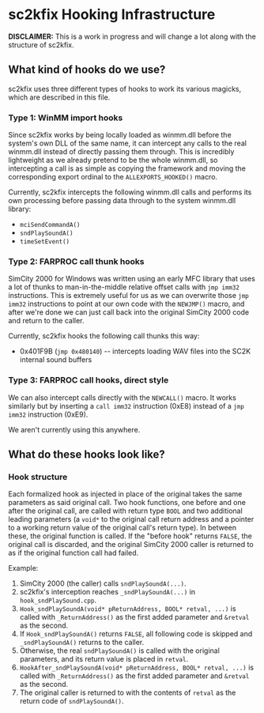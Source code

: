 # sc2kfix Hooking Infrastructure
**DISCLAIMER:** This is a work in progress and will change a lot along with the structure of sc2kfix.

## What kind of hooks do we use?
sc2kfix uses three different types of hooks to work its various magicks, which are described in this file.

### Type 1: WinMM import hooks
Since sc2kfix works by being locally loaded as winmm.dll before the system's own DLL of the same name, it can intercept any calls to the real winmm.dll instead of directly passing them through. This is incredibly lightweight as we already pretend to be the whole winmm.dll, so intercepting a call is as simple as copying the framework and moving the corresponding export ordinal to the `ALLEXPORTS_HOOKED()` macro.

Currently, sc2kfix intercepts the following winmm.dll calls and performs its own processing before passing data through to the system winmm.dll library:
- `mciSendCommandA()`
- `sndPlaySoundA()`
- `timeSetEvent()`

### Type 2: FARPROC call thunk hooks
SimCity 2000 for Windows was written using an early MFC library that uses a lot of thunks to man-in-the-middle relative offset calls with `jmp imm32` instructions. This is extremely useful for us as we can overwrite those `jmp imm32` instructions to point at our own code with the `NEWJMP()` macro, and after we're done we can just call back into the original SimCity 2000 code and return to the caller.

Currently, sc2kfix hooks the following call thunks this way:
- 0x401F9B (`jmp 0x480140`) -- intercepts loading WAV files into the SC2K internal sound buffers

### Type 3: FARPROC call hooks, direct style
We can also intercept calls directly with the `NEWCALL()` macro. It works similarly but by inserting a `call imm32` instruction (0xE8) instead of a `jmp imm32` instruction (0xE9).

We aren't currently using this anywhere.


## What do these hooks look like?

### Hook structure
Each formalized hook as injected in place of the original takes the same parameters as said original call. Two hook functions, one before and one after the original call, are called with return type `BOOL` and two additional leading parameters (a `void*` to the original call return address and a pointer to a working return value of the original call's return type). In between these, the original function is called. If the "before hook" returns `FALSE`, the original call is discarded, and the original SimCity 2000 caller is returned to as if the original function call had failed.

Example:
1. SimCity 2000 (the caller) calls `sndPlaySoundA(...)`.
2. sc2kfix's interception reaches `_sndPlaySoundA(...)` in `hook_sndPlaySound.cpp`.
3. `Hook_sndPlaySoundA(void* pReturnAddress, BOOL* retval, ...)` is called with `_ReturnAddress()` as the first added parameter and `&retval` as the second.
4. If `Hook_sndPlaySoundA()` returns `FALSE`, all following code is skipped and `_sndPlaySoundA()` returns to the caller.
5. Otherwise, the real `sndPlaySoundA()` is called with the original parameters, and its return value is placed in `retval`.
6. `HookAfter_sndPlaySoundA(void* pReturnAddress, BOOL* retval, ...)` is called with `_ReturnAddress()` as the first added parameter and `&retval` as the second.
7. The original caller is returned to with the contents of `retval` as the return code of `sndPlaySoundA()`.
